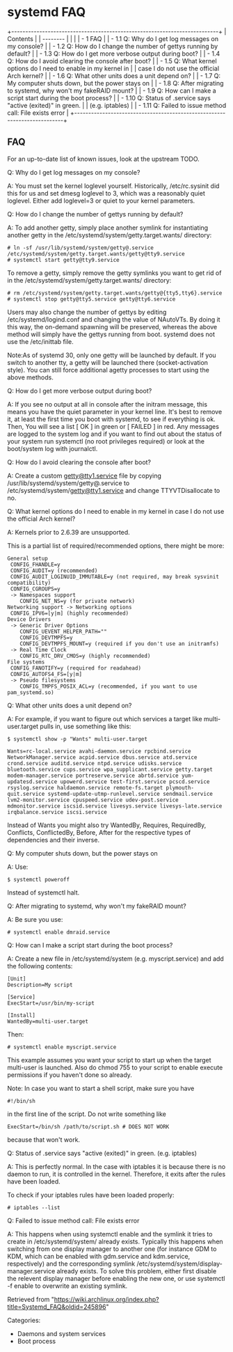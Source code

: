 systemd FAQ
===========

+--------------------------------------------------------------------------+
| Contents                                                                 |
| --------                                                                 |
|                                                                          |
| -   1 FAQ                                                                |
|     -   1.1 Q: Why do I get log messages on my console?                  |
|     -   1.2 Q: How do I change the number of gettys running by default?  |
|     -   1.3 Q: How do I get more verbose output during boot?             |
|     -   1.4 Q: How do I avoid clearing the console after boot?           |
|     -   1.5 Q: What kernel options do I need to enable in my kernel in   |
|         case I do not use the official Arch kernel?                      |
|     -   1.6 Q: What other units does a unit depend on?                   |
|     -   1.7 Q: My computer shuts down, but the power stays on            |
|     -   1.8 Q: After migrating to systemd, why won't my fakeRAID mount?  |
|     -   1.9 Q: How can I make a script start during the boot process?    |
|     -   1.10 Q: Status of .service says "active (exited)" in green.      |
|         (e.g. iptables)                                                  |
|     -   1.11 Q: Failed to issue method call: File exists error           |
+--------------------------------------------------------------------------+

FAQ
---

For an up-to-date list of known issues, look at the upstream TODO.

Q: Why do I get log messages on my console?

A: You must set the kernel loglevel yourself. Historically,
/etc/rc.sysinit did this for us and set dmesg loglevel to 3, which was a
reasonably quiet loglevel. Either add loglevel=3 or quiet to your kernel
parameters.

Q: How do I change the number of gettys running by default?

A: To add another getty, simply place another symlink for instantiating
another getty in the /etc/systemd/system/getty.target.wants/ directory:

    # ln -sf /usr/lib/systemd/system/getty@.service /etc/systemd/system/getty.target.wants/getty@tty9.service
    # systemctl start getty@tty9.service

To remove a getty, simply remove the getty symlinks you want to get rid
of in the /etc/systemd/system/getty.target.wants/ directory:

    # rm /etc/systemd/system/getty.target.wants/getty@{tty5,tty6}.service
    # systemctl stop getty@tty5.service getty@tty6.service

Users may also change the number of gettys by editing
/etc/systemd/logind.conf and changing the value of NAutoVTs. By doing it
this way, the on-demand spawning will be preserved, whereas the above
method will simply have the gettys running from boot. systemd does not
use the /etc/inittab file.

Note:As of systemd 30, only one getty will be launched by default. If
you switch to another tty, a getty will be launched there
(socket-activation style). You can still force additional agetty
processes to start using the above methods.

Q: How do I get more verbose output during boot?

A: If you see no output at all in console after the initram message,
this means you have the quiet parameter in your kernel line. It's best
to remove it, at least the first time you boot with systemd, to see if
everything is ok. Then, You will see a list [ OK ] in green or
[ FAILED ] in red. Any messages are logged to the system log and if you
want to find out about the status of your system run systemctl (no root
privileges required) or look at the boot/system log with journalctl.

Q: How do I avoid clearing the console after boot?

A: Create a custom getty@tty1.service file by copying
/usr/lib/systemd/system/getty@.service to
/etc/systemd/system/getty@tty1.service and change TTYVTDisallocate to
no.

Q: What kernel options do I need to enable in my kernel in case I do not use the official Arch kernel?

A: Kernels prior to 2.6.39 are unsupported.

This is a partial list of required/recommended options, there might be
more:

    General setup
     CONFIG_FHANDLE=y
     CONFIG_AUDIT=y (recommended)
     CONFIG_AUDIT_LOGINUID_IMMUTABLE=y (not required, may break sysvinit compatibility)
     CONFIG_CGROUPS=y
     -> Namespaces support
        CONFIG_NET_NS=y (for private network)
    Networking support -> Networking options
     CONFIG_IPV6=[y|m] (highly recommended)
    Device Drivers
     -> Generic Driver Options
        CONFIG_UEVENT_HELPER_PATH=""
        CONFIG_DEVTMPFS=y
        CONFIG_DEVTMPFS_MOUNT=y (required if you don't use an initramfs)
     -> Real Time Clock
        CONFIG_RTC_DRV_CMOS=y (highly recommended)
    File systems
     CONFIG_FANOTIFY=y (required for readahead)
     CONFIG_AUTOFS4_FS=[y|m]
     -> Pseudo filesystems
        CONFIG_TMPFS_POSIX_ACL=y (recommended, if you want to use pam_systemd.so)

Q: What other units does a unit depend on?

A: For example, if you want to figure out which services a target like
multi-user.target pulls in, use something like this:

    $ systemctl show -p "Wants" multi-user.target

    Wants=rc-local.service avahi-daemon.service rpcbind.service NetworkManager.service acpid.service dbus.service atd.service crond.service auditd.service ntpd.service udisks.service bluetooth.service cups.service wpa_supplicant.service getty.target modem-manager.service portreserve.service abrtd.service yum-updatesd.service upowerd.service test-first.service pcscd.service rsyslog.service haldaemon.service remote-fs.target plymouth-quit.service systemd-update-utmp-runlevel.service sendmail.service lvm2-monitor.service cpuspeed.service udev-post.service mdmonitor.service iscsid.service livesys.service livesys-late.service irqbalance.service iscsi.service

Instead of Wants you might also try WantedBy, Requires, RequiredBy,
Conflicts, ConflictedBy, Before, After for the respective types of
dependencies and their inverse.

Q: My computer shuts down, but the power stays on

A: Use:

    $ systemctl poweroff

Instead of systemctl halt.

Q: After migrating to systemd, why won't my fakeRAID mount?

A: Be sure you use:

    # systemctl enable dmraid.service

Q: How can I make a script start during the boot process?

A: Create a new file in /etc/systemd/system (e.g. myscript.service) and
add the following contents:

    [Unit]
    Description=My script

    [Service]
    ExecStart=/usr/bin/my-script

    [Install]
    WantedBy=multi-user.target 

Then:

    # systemctl enable myscript.service

This example assumes you want your script to start up when the target
multi-user is launched. Also do chmod 755 to your script to enable
execute permissions if you haven't done so already.

  
 Note: In case you want to start a shell script, make sure you have

    #!/bin/sh

in the first line of the script. Do not write something like

    ExecStart=/bin/sh /path/to/script.sh # DOES NOT WORK

because that won't work.

Q: Status of .service says "active (exited)" in green. (e.g. iptables)

A: This is perfectly normal. In the case with iptables it is because
there is no daemon to run, it is controlled in the kernel. Therefore, it
exits after the rules have been loaded.

To check if your iptables rules have been loaded properly:

    # iptables --list

Q: Failed to issue method call: File exists error

A: This happens when using systemctl enable and the symlink it tries to
create in /etc/systemd/system/ already exists. Typically this happens
when switching from one display manager to another one (for instance GDM
to KDM, which can be enabled with gdm.service and kdm.service,
respectively) and the corresponding symlink
/etc/systemd/system/display-manager.service already exists. To solve
this problem, either first disable the relevent display manager before
enabling the new one, or use systemctl -f enable to overwrite an
existing symlink.

Retrieved from
"https://wiki.archlinux.org/index.php?title=Systemd_FAQ&oldid=245896"

Categories:

-   Daemons and system services
-   Boot process
